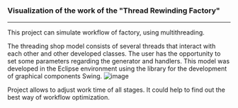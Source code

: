 ### Visualization of the work of the "Thread Rewinding Factory" 
---
This project can simulate workflow of factory, using multithreading. 

The threading shop model consists of several threads that interact with each other and other developed classes. The user has the opportunity to set some parameters regarding the generator and handlers. This model was developed in the Eclipse environment using the library for the development of graphical components Swing.
![image](https://github.com/user-attachments/assets/fd54306a-5048-4ea5-870e-7649c7705b58)

Project allows to adjust work time of all stages. It could help to find out the best way of workflow optimization. 
